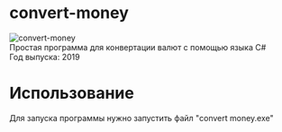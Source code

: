 # convert-money
![convert-money](https://user-images.githubusercontent.com/103204349/181768205-05655349-05c8-4922-bc24-e269585563dc.PNG) <br />
Простая программа для конвертации валют с помощью языка C# <br />
Год выпуска: 2019
# Использование
Для запуска программы нужно запустить файл "convert money.exe" <br />

